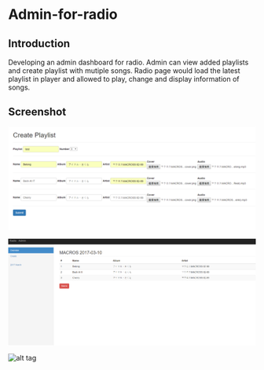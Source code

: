 # Admin-for-radio


## Introduction
Developing an admin dashboard for radio. Admin can view added playlists and create playlist with mutiple songs.
Radio page would load the latest playlist in player and allowed to play, change and display information of songs.

## Screenshot
![alt tag](https://github.com/slashpot/Admin-for-radio/blob/master/demo/admin.PNG)

![alt tag](https://github.com/slashpot/Admin-for-radio/blob/master/demo/dashboard.PNG)

![alt tag](https://github.com/slashpot/Admin-for-radio/blob/master/demo/radio.PNG)
